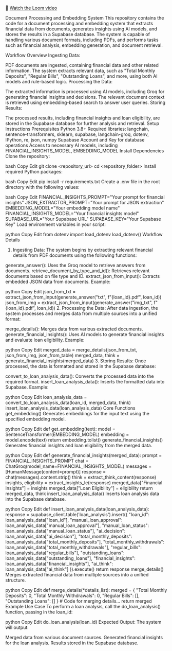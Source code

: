 🎥 [Watch the Loom video](https://www.loom.com/share/b53c8754367d4d92948d1bdf132424a1)

Document Processing and Embedding System
This repository contains the code for a document processing and embedding system that extracts financial data from documents, generates insights using AI models, and stores the results in a Supabase database. The system is capable of handling various document formats, including PDFs, and performs tasks such as financial analysis, embedding generation, and document retrieval.

Workflow Overview
Ingesting Data:

PDF documents are ingested, containing financial data and other related information.
The system extracts relevant data, such as "Total Monthly Deposits", "Regular Bills", "Outstanding Loans", and more, using both AI models and rule-based logic.
Processing the Data:

The extracted information is processed using AI models, including Groq for generating financial insights and decisions.
The relevant document context is retrieved using embedding-based search to answer user queries.
Storing Results:

The processed results, including financial insights and loan eligibility, are stored in the Supabase database for further analysis and retrieval.
Setup Instructions
Prerequisites
Python 3.8+
Required libraries:
langchain, sentence-transformers, sklearn, supabase, langchain-groq, dotenv, IPython, re, json, numpy
Supabase Account and Key for database operations
Access to necessary AI models, including FINANCIAL_INSIGHTS_MODEL, EMBEDDING_MODEL
Install Dependencies
Clone the repository:

bash
Copy
Edit
git clone <repository_url>
cd <repository_folder>
Install required Python packages:

bash
Copy
Edit
pip install -r requirements.txt
Create a .env file in the root directory with the following values:

bash
Copy
Edit
FINANCIAL_INSIGHTS_PROMPT="Your prompt for financial insights"
JSON_EXTRACTOR_PROMPT="Your prompt for JSON extraction"
EMBEDDING_MODEL="Your embedding model name"
FINANCIAL_INSIGHTS_MODEL="Your financial insights model"
SUPABASE_URL="Your Supabase URL"
SUPABASE_KEY="Your Supabase Key"
Load environment variables in your script:

python
Copy
Edit
from dotenv import load_dotenv
load_dotenv()
Workflow Details
1. Ingesting Data:
The system begins by extracting relevant financial details from PDF documents using the following functions:

generate_answer(): Uses the Groq model to retrieve answers from documents.
retrieve_document_by_type_and_id(): Retrieves relevant documents based on file type and ID.
extract_json_from_input(): Extracts embedded JSON data from documents.
Example:

python
Copy
Edit
json_from_txt = extract_json_from_input(generate_answer("txt", f"{loan_id}.pdf", loan_id))
json_from_img = extract_json_from_input(generate_answer("img_txt", f"{loan_id}.pdf", loan_id))
2. Processing the Data:
After data ingestion, the system processes and merges data from multiple sources into a unified format:

merge_details(): Merges data from various extracted documents.
generate_financial_insights(): Uses AI models to generate financial insights and evaluate loan eligibility.
Example:

python
Copy
Edit
merged_data = merge_details(json_from_txt, json_from_img, json_from_table)
merged_data, think = generate_financial_insights(merged_data)
3. Storing Results:
Once processed, the data is formatted and stored in the Supabase database:

convert_to_loan_analysis_data(): Converts the processed data into the required format.
insert_loan_analysis_data(): Inserts the formatted data into Supabase.
Example:

python
Copy
Edit
loan_analysis_data = convert_to_loan_analysis_data(loan_id, merged_data, think)
insert_loan_analysis_data(loan_analysis_data)
Core Functions
get_embedding()
Generates embeddings for the input text using the specified embedding model.

python
Copy
Edit
def get_embedding(text):
    model = SentenceTransformer(EMBEDDING_MODEL)
    embedding = model.encode(text)
    return embedding.tolist()
generate_financial_insights()
Generates financial insights and loan eligibility from the merged data.

python
Copy
Edit
def generate_financial_insights(merged_data):
    prompt = FINANCIAL_INSIGHTS_PROMPT
    chat = ChatGroq(model_name=FINANCIAL_INSIGHTS_MODEL)
    messages = [HumanMessage(content=prompt)]
    response = chat(messages).content.strip()
    think = extract_think_content(response)
    insights, eligibility = extract_insights_le(response)
    merged_data["Financial Insights"] = insights
    merged_data["Loan Eligibility"] = eligibility
    return merged_data, think
insert_loan_analysis_data()
Inserts loan analysis data into the Supabase database.

python
Copy
Edit
def insert_loan_analysis_data(loan_analysis_data):
    response = supabase_client.table('loan_analysis').insert({
        "loan_id": loan_analysis_data["loan_id"],
        "manual_loan_approval": loan_analysis_data["manual_loan_approval"],
        "manual_loan_status": loan_analysis_data["manual_loan_status"],
        "ai_decision": loan_analysis_data["ai_decision"],
        "total_monthly_deposits": loan_analysis_data["total_monthly_deposits"],
        "total_monthly_withdrawals": loan_analysis_data["total_monthly_withdrawals"],
        "regular_bills": loan_analysis_data["regular_bills"],
        "outstanding_loans": loan_analysis_data["outstanding_loans"],
        "financial_insights": loan_analysis_data["financial_insights"],
        "ai_think": loan_analysis_data["ai_think"]
    }).execute()
    return response
merge_details()
Merges extracted financial data from multiple sources into a unified structure.

python
Copy
Edit
def merge_details(*details_list):
    merged = {
        "Total Monthly Deposits": 0,
        "Total Monthly Withdrawals": 0,
        "Regular Bills": [],
        "Outstanding Loans": []
    }
    # Code for merging details...
    return merged
Example Use Case
To perform a loan analysis, call the do_loan_analysis() function, passing in the loan_id:

python
Copy
Edit
do_loan_analysis(loan_id)
Expected Output:
The system will output:

Merged data from various document sources.
Generated financial insights for the loan analysis.
Results stored in the Supabase database.
